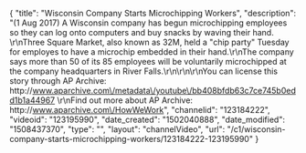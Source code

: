 {
    "title": "Wisconsin Company Starts Microchipping Workers",
    "description": "(1 Aug 2017) A Wisconsin company has begun microchipping employees so they can log onto computers and buy snacks by waving their hand. \r\nThree Square Market, also known as 32M, held a \"chip party\" Tuesday for employes to have a microchip embedded in their hand.\r\nThe company says more than 50 of its 85 employees will be voluntarily microchipped at the company headquarters in River Falls.\r\n\r\n\r\nYou can license this story through AP Archive: http:\/\/www.aparchive.com\/metadata\/youtube\/bb408bfdb63c7ce745b0edd1b1a44967 \r\nFind out more about AP Archive: http:\/\/www.aparchive.com\/HowWeWork",
    "channelid": "123184222",
    "videoid": "123195990",
    "date_created": "1502040888",
    "date_modified": "1508437370",
    "type": "",
    "layout": "channelVideo",
    "url": "\/c1\/wisconsin-company-starts-microchipping-workers\/123184222-123195990"
}